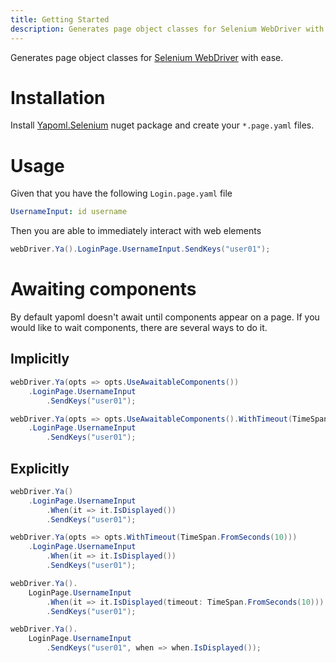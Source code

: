 ```yaml
---
title: Getting Started
description: Generates page object classes for Selenium WebDriver with ease
---
```


Generates page object classes for [Selenium WebDriver](https://selenium.dev) with ease.

# Installation
Install [Yapoml.Selenium](https://www.nuget.org/packages/Yapoml.Selenium) nuget package and create your `*.page.yaml` files.

# Usage
Given that you have the following `Login.page.yaml` file

```yaml
UsernameInput: id username
```

Then you are able to immediately interact with web elements

```csharp
webDriver.Ya().LoginPage.UsernameInput.SendKeys("user01");
```

# Awaiting components

By default yapoml doesn't await until components appear on a page. If you would like to wait components, there are several ways to do it.

## Implicitly

```csharp
webDriver.Ya(opts => opts.UseAwaitableComponents())
    .LoginPage.UsernameInput
        .SendKeys("user01");
```

```csharp
webDriver.Ya(opts => opts.UseAwaitableComponents().WithTimeout(TimeSpan.FromSeconds(10)))
    .LoginPage.UsernameInput
        .SendKeys("user01");
```

## Explicitly

```csharp
webDriver.Ya()
    .LoginPage.UsernameInput
        .When(it => it.IsDisplayed())
        .SendKeys("user01");
```

```csharp
webDriver.Ya(opts => opts.WithTimeout(TimeSpan.FromSeconds(10)))
    .LoginPage.UsernameInput
        .When(it => it.IsDisplayed())
        .SendKeys("user01");
```

```csharp
webDriver.Ya().
    LoginPage.UsernameInput
        .When(it => it.IsDisplayed(timeout: TimeSpan.FromSeconds(10)))
        .SendKeys("user01");
```

```csharp
webDriver.Ya().
    LoginPage.UsernameInput
        .SendKeys("user01", when => when.IsDisplayed());
```